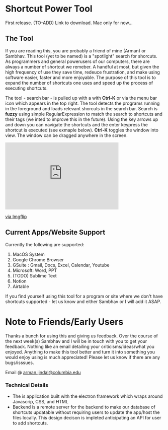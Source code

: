 # Shortcut Power Tool
First release. (TO-ADD) Link to download. Mac only for now...

## The Tool
If you are reading this, you are probably a friend of mine (Arman) or Sambhav. This tool (yet to be named) is a "spotlight" search for shorcuts. As programmers and general powerusers of our computers, there are always a number of shortcut we remeber. A handful at most, but given the high frequency of use they save time, redeuce frustration, and make using software easier, faster and more enjoyable. The purpose of this tool is to expand the number of shortcuts one uses and speed up the process of executing shortcuts.  

The tool - search bar - is pulled up with a with **Ctrl-K** or via the menu bar icon which appears in the top right. The tool detects the programs running in the foreground and loads relevant shorcuts in the search bar. Search is  __fuzzy__ using simple RegularExpression to match the search to shortcuts and their tags (we inted to improve this in the future). Using the key arrows up and down you can navigate the shortcuts and the enter keypress the shortcut is executed (see exmaple below). **Ctrl-K** toggles the window into view. The window can be dragged anywhere in the screen. 

<div style="width:360px;max-width:100%;"><div style="height:0;padding-bottom:59.17%;position:relative;"><iframe width="360" height="213" style="position:absolute;top:0;left:0;width:100%;height:100%;" frameBorder="0" src="https://imgflip.com/embed/42eku1"></iframe></div><p><a href="https://imgflip.com/gif/42eku1">via Imgflip</a></p></div>

## Current Apps/Website Support
Currently the following are supported: 
1. MacOS System 
2. Google Chrome Browser 
3. GSuite : Gmail, Docs, Excel, Calendar, Youtube
4. Microsoft: Word, PPT 
5. (TODO) Sublime Text 
6. Notion
7. Airtable 

If you find yourself using this tool for a program or site where we don't have shortcuts supported - let us know and either Sambhav or I will add it ASAP. 

# Note to Friends/Early Users
Thanks a bunch for using this and giving us feedback. Over the course of the next week(s) Sambhav and I will be in touch with you to get your feedback. Nothing like an email detailing your criticisms/ideas/what you enjoyed. Anything to make this tool better and turn it into something you would enjoy using is much appreciated! Please let us know if there are any bugs/isssues.

Email @ arman.jindal@columbia.edu 

### Technical Details 
* The is application built with the electron framework which wraps around Javascrip, CSS, and HTML
* Backend is a remote server for the backend to make our database of shortcuts updatable without requiring users to update the app/host the files locally. This design decison is impleted anticipating an API for user to add shortcuts. 
